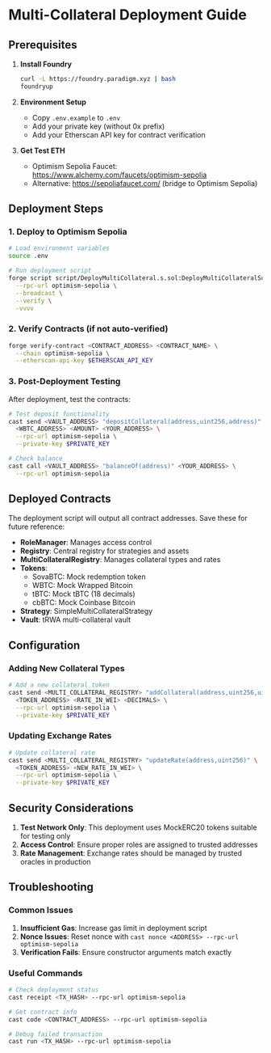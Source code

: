 # Multi-Collateral Deployment Guide

## Prerequisites

1. **Install Foundry**
   ```bash
   curl -L https://foundry.paradigm.xyz | bash
   foundryup
   ```

2. **Environment Setup**
   - Copy `.env.example` to `.env`
   - Add your private key (without 0x prefix)
   - Add your Etherscan API key for contract verification

3. **Get Test ETH**
   - Optimism Sepolia Faucet: https://www.alchemy.com/faucets/optimism-sepolia
   - Alternative: https://sepoliafaucet.com/ (bridge to Optimism Sepolia)

## Deployment Steps

### 1. Deploy to Optimism Sepolia

```bash
# Load environment variables
source .env

# Run deployment script
forge script script/DeployMultiCollateral.s.sol:DeployMultiCollateralScript \
  --rpc-url optimism-sepolia \
  --broadcast \
  --verify \
  -vvvv
```

### 2. Verify Contracts (if not auto-verified)

```bash
forge verify-contract <CONTRACT_ADDRESS> <CONTRACT_NAME> \
  --chain optimism-sepolia \
  --etherscan-api-key $ETHERSCAN_API_KEY
```

### 3. Post-Deployment Testing

After deployment, test the contracts:

```bash
# Test deposit functionality
cast send <VAULT_ADDRESS> "depositCollateral(address,uint256,address)" \
  <WBTC_ADDRESS> <AMOUNT> <YOUR_ADDRESS> \
  --rpc-url optimism-sepolia \
  --private-key $PRIVATE_KEY

# Check balance
cast call <VAULT_ADDRESS> "balanceOf(address)" <YOUR_ADDRESS> \
  --rpc-url optimism-sepolia
```

## Deployed Contracts

The deployment script will output all contract addresses. Save these for future reference:

- **RoleManager**: Manages access control
- **Registry**: Central registry for strategies and assets
- **MultiCollateralRegistry**: Manages collateral types and rates
- **Tokens**:
  - SovaBTC: Mock redemption token
  - WBTC: Mock Wrapped Bitcoin
  - tBTC: Mock tBTC (18 decimals)
  - cbBTC: Mock Coinbase Bitcoin
- **Strategy**: SimpleMultiCollateralStrategy
- **Vault**: tRWA multi-collateral vault

## Configuration

### Adding New Collateral Types

```bash
# Add a new collateral token
cast send <MULTI_COLLATERAL_REGISTRY> "addCollateral(address,uint256,uint8)" \
  <TOKEN_ADDRESS> <RATE_IN_WEI> <DECIMALS> \
  --rpc-url optimism-sepolia \
  --private-key $PRIVATE_KEY
```

### Updating Exchange Rates

```bash
# Update collateral rate
cast send <MULTI_COLLATERAL_REGISTRY> "updateRate(address,uint256)" \
  <TOKEN_ADDRESS> <NEW_RATE_IN_WEI> \
  --rpc-url optimism-sepolia \
  --private-key $PRIVATE_KEY
```

## Security Considerations

1. **Test Network Only**: This deployment uses MockERC20 tokens suitable for testing only
2. **Access Control**: Ensure proper roles are assigned to trusted addresses
3. **Rate Management**: Exchange rates should be managed by trusted oracles in production

## Troubleshooting

### Common Issues

1. **Insufficient Gas**: Increase gas limit in deployment script
2. **Nonce Issues**: Reset nonce with `cast nonce <ADDRESS> --rpc-url optimism-sepolia`
3. **Verification Fails**: Ensure constructor arguments match exactly

### Useful Commands

```bash
# Check deployment status
cast receipt <TX_HASH> --rpc-url optimism-sepolia

# Get contract info
cast code <CONTRACT_ADDRESS> --rpc-url optimism-sepolia

# Debug failed transaction
cast run <TX_HASH> --rpc-url optimism-sepolia
```